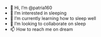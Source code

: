 - 👋 Hi, I’m @patria160
- 👀 I’m interested in sleeping
- 🌱 I’m currently learning how to sleep well
- 💞️ I’m looking to collaborate on sleep
- 📫 How to reach me on dream

<!---
patria160/patria160 is a ✨ special ✨ repository because its `README.md` (this file) appears on your GitHub profile.
You can click the Preview link to take a look at your changes.
--->
